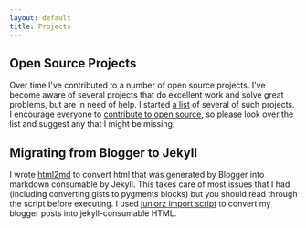 ```yaml
---
layout: default
title: Projects
---
```


Open Source Projects
--------------------

Over time I've contributed to a number of open source projects. I've become aware of several projects that do 
excellent work and solve great problems, but are in need of help. I started [a list](/projects/open-source.html) of
several of such projects. I encourage everyone to 
[contribute to open source](/blog/2012/04/22/why-open-source-is-worth-your-time/), so please look over the list and
suggest any that I might be missing.

Migrating from Blogger to Jekyll
-----------------

I wrote [html2md](/html2md.rb) to convert html that was generated by Blogger into 
markdown consumable by Jekyll. This takes care of most issues that I had (including
converting gists to pygments blocks) but you should read through the script before
executing. I used [juniorz import script](https://gist.github.com/1564581) to convert
my blogger posts into jekyll-consumable HTML.
